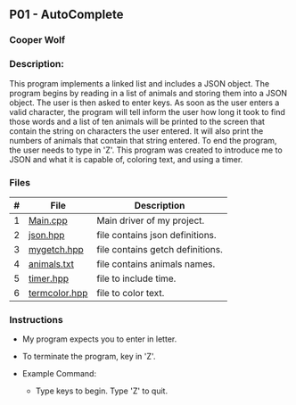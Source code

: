 ## P01 - AutoComplete
### Cooper Wolf
### Description:

This program implements a linked list and includes a JSON object. The program begins
by reading in a list of animals and storing them into a JSON object. The user is then 
asked to enter keys. As soon as the user enters a valid character, the program will
tell inform the user how long it took to find those words and a list of ten animals 
will be printed to the screen that contain the string on characters the user entered. 
It will also print the numbers of animals that contain that string entered. To end the 
program, the user needs to type in 'Z'. This program was created to introduce me to
JSON and what it is capable of, coloring text, and using a timer. 

### Files

|   #   | File             | Description                                            |
| :---: | ---------------- | --------------------------------------------------     |
|   1   |    [Main.cpp](link)      | Main driver of my project.                     |
|   2   |    [json.hpp](link)      | file contains json definitions.                |
|   3   |    [mygetch.hpp](link)   | file contains getch definitions.               |
|   4   |    [animals.txt](link)   | file contains animals names.                   |
|   5   |    [timer.hpp](link)     | file to include time.                          |
|   6   |    [termcolor.hpp](link) | file to color text.                            |

### Instructions

- My program expects you to enter in letter.
- To terminate the program, key in 'Z'.

- Example Command:
    - Type keys to begin. Type 'Z' to quit.